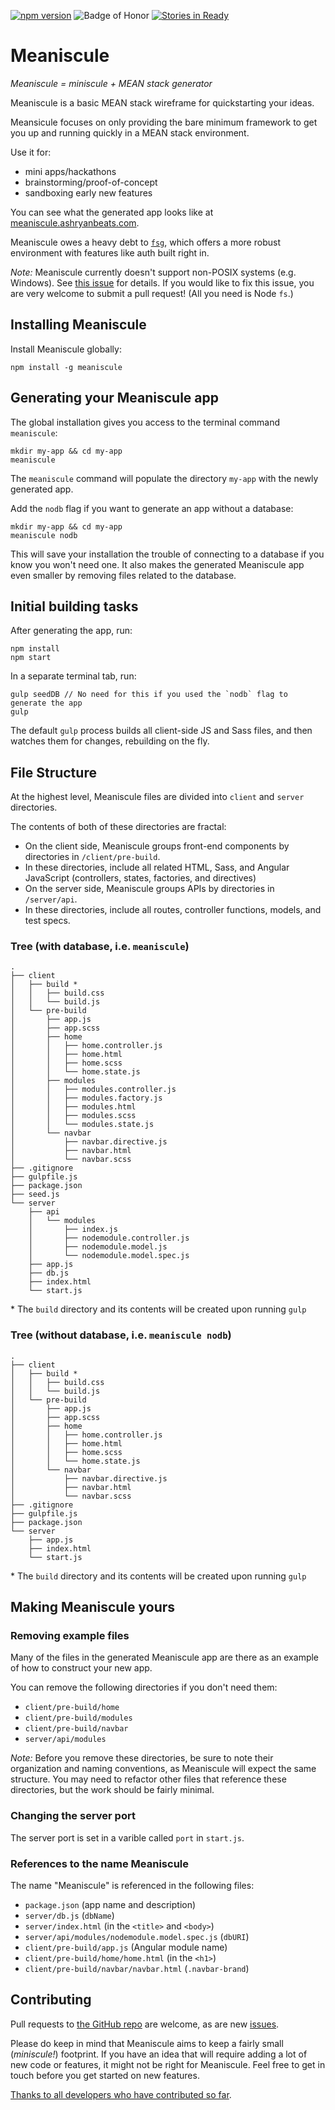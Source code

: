 [![npm version](https://badge.fury.io/js/meaniscule.svg)](http://badge.fury.io/js/meaniscule)
![Badge of Honor](https://img.shields.io/badge/Built%20at-Fullstack-green.svg?style=flat-square)
[![Stories in Ready](https://badge.waffle.io/ashryanbeats/meaniscule.svg?label=ready&title=Ready)](http://waffle.io/ashryanbeats/meaniscule)
# Meaniscule
_Meaniscule = miniscule + MEAN stack generator_

Meaniscule is a basic MEAN stack wireframe for quickstarting your ideas.

Meansicule focuses on only providing the bare minimum framework to get you up and running quickly in a MEAN stack environment.

Use it for:
- mini apps/hackathons
- brainstorming/proof-of-concept
- sandboxing early new features

You can see what the generated app looks like at [meaniscule.ashryanbeats.com](http://meaniscule.ashryanbeats.com/).

Meaniscule owes a heavy debt to [`fsg`](https://github.com/FullstackAcademy/fsg), which offers a more robust environment with features like auth built right in.

*Note:* Meaniscule currently doesn't support non-POSIX systems (e.g. Windows). See [this issue](https://github.com/ashryanbeats/meaniscule/issues/57) for details. If you would like to fix this issue, you are very welcome to submit a pull request! (All you need is Node `fs`.)

## Installing Meaniscule
Install Meaniscule globally:
```
npm install -g meaniscule
```

## Generating your Meaniscule app
The global installation gives you access to the terminal command `meaniscule`:
```
mkdir my-app && cd my-app
meaniscule
```
The `meaniscule` command will populate the directory `my-app` with the newly generated app.

Add the `nodb` flag if you want to generate an app without a database:
```
mkdir my-app && cd my-app
meaniscule nodb
```
This will save your installation the trouble of connecting to a database if you know you won't need one. It also makes the generated Meaniscule app even smaller by removing files related to the database.

## Initial building tasks
After generating the app, run:
```
npm install
npm start
````

In a separate terminal tab, run:
```
gulp seedDB // No need for this if you used the `nodb` flag to generate the app
gulp
```

The default `gulp` process builds all client-side JS and Sass files, and then watches them for changes, rebuilding on the fly.

## File Structure
At the highest level, Meaniscule files are divided into `client` and `server` directories. 

The contents of both of these directories are fractal: 
- On the client side, Meaniscule groups front-end components by directories in `/client/pre-build`.  
 - In these directories, include all related HTML, Sass, and Angular JavaScript (controllers, states, factories, and directives) 
- On the server side, Meaniscule groups APIs by directories in `/server/api`.  
 - In these directories, include all routes, controller functions, models, and test specs.

### Tree (with database, i.e. `meaniscule`)
```
.
├── client
│   ├── build *
│   │   ├── build.css
│   │   └── build.js
│   └── pre-build
│       ├── app.js
│       ├── app.scss
│       ├── home
│       │   ├── home.controller.js
│       │   ├── home.html
│       │   ├── home.scss
│       │   └── home.state.js
│       ├── modules
│       │   ├── modules.controller.js
│       │   ├── modules.factory.js
│       │   ├── modules.html
│       │   ├── modules.scss
│       │   └── modules.state.js
│       └── navbar
│           ├── navbar.directive.js
│           ├── navbar.html
│           └── navbar.scss
├── .gitignore
├── gulpfile.js
├── package.json
├── seed.js
└── server
    ├── api
    │   └── modules
    │       ├── index.js
    │       ├── nodemodule.controller.js
    │       ├── nodemodule.model.js
    │       └── nodemodule.model.spec.js
    ├── app.js
    ├── db.js
    ├── index.html
    └── start.js
```
\* The `build` directory and its contents will be created upon running `gulp`  

### Tree (without database, i.e. `meaniscule nodb`)
```
.
├── client
│   ├── build *
│   │   ├── build.css
│   │   └── build.js
│   └── pre-build
│       ├── app.js
│       ├── app.scss
│       ├── home
│       │   ├── home.controller.js
│       │   ├── home.html
│       │   ├── home.scss
│       │   └── home.state.js
│       └── navbar
│           ├── navbar.directive.js
│           ├── navbar.html
│           └── navbar.scss
├── .gitignore
├── gulpfile.js
├── package.json
└── server
    ├── app.js
    ├── index.html
    └── start.js
```
\* The `build` directory and its contents will be created upon running `gulp`  

## Making Meaniscule yours
### Removing example files
Many of the files in the generated Meaniscule app are there as an example of how to construct your new app. 

You can remove the following directories if you don't need them:
- `client/pre-build/home`
- `client/pre-build/modules`
- `client/pre-build/navbar`
- `server/api/modules`

*Note:* Before you remove these directories, be sure to note their organization and naming conventions, as Meaniscule will expect the same structure. You may need to refactor other files that reference these directories, but the work should be fairly minimal.

### Changing the server port
The server port is set in a varible called `port` in `start.js`.

### References to the name Meaniscule
The name "Meaniscule" is referenced in the following files:
- `package.json` (app name and description)
- `server/db.js` (`dbName`)
- `server/index.html` (in the `<title>` and `<body>`)
- `server/api/modules/nodemodule.model.spec.js` (`dbURI`)
- `client/pre-build/app.js` (Angular module name)
- `client/pre-build/home/home.html` (in the `<h1>`)
- `client/pre-build/navbar/navbar.html` (`.navbar-brand`)

## Contributing
Pull requests to [the GitHub repo](https://github.com/ashryanbeats/meaniscule) are welcome, as are new [issues](https://github.com/ashryanbeats/meaniscule/issues). 

Please do keep in mind that Meaniscule aims to keep a fairly small (_miniscule!_) footprint. If you have an idea that will require adding a lot of new code or features, it might not be right for Meaniscule. Feel free to get in touch before you get started on new features.

[Thanks to all developers who have contributed so far](https://github.com/ashryanbeats/meaniscule/graphs/contributors).
